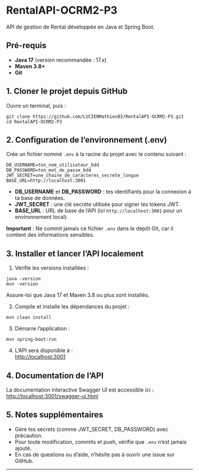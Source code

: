 # RentalAPI-OCRM2-P3

API de gestion de Rental développée en Java et Spring Boot.

## Pré-requis

- **Java 17** (version recommandée : 17.x)
- **Maven 3.8+**
- **Git**

## 1. Cloner le projet depuis GitHub

Ouvre un terminal, puis :

```
git clone https://github.com/LUCIENMathieu03/RentalAPI-OCRM2-P3.git
cd RentalAPI-OCRM2-P3
```

## 2. Configuration de l’environnement (.env)

Crée un fichier nommé `.env` à la racine du projet avec le contenu suivant :

```
DB_USERNAME=ton_nom_utilisateur_bdd
DB_PASSWORD=ton_mot_de_passe_bdd
JWT_SECRET=une_chaine_de_caracteres_secrete_longue
BASE_URL=http://localhost:3001
```

- **DB_USERNAME** et **DB_PASSWORD** : tes identifiants pour la connexion à ta base de données.
- **JWT_SECRET** : une clé secrète utilisée pour signer les tokens JWT.
- **BASE_URL** : URL de base de l’API (ici `http://localhost:3001` pour un environnement local).

**Important** : Ne commit jamais ce fichier `.env` dans le dépôt Git, car il contient des informations sensibles.

## 3. Installer et lancer l’API localement

1. Vérifie les versions installées :

```
java -version
mvn -version
```

Assure-toi que Java 17 et Maven 3.8 ou plus sont installés.

2. Compile et installe les dépendances du projet :

```
mvn clean install
```

3. Démarre l’application :

```
mvn spring-boot:run
```

4. L’API sera disponible à :  
   [http://localhost:3001](http://localhost:3001)

## 4. Documentation de l’API

La documentation interactive Swagger UI est accessible ici :  
[http://localhost:3001/swagger-ui.html](http://localhost:3001/swagger-ui.html)

## 5. Notes supplémentaires

- Gère tes secrets (comme JWT_SECRET, DB_PASSWORD) avec précaution.
- Pour toute modification, commits et push, vérifie que `.env` n’est jamais ajouté.
- En cas de questions ou d’aide, n’hésite pas à ouvrir une issue sur GitHub.

---